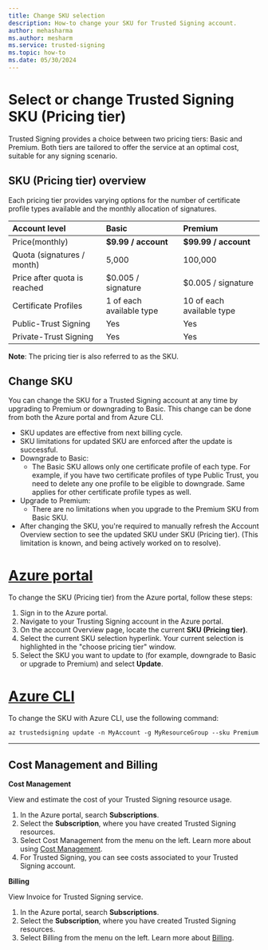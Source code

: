 ```yaml
---
title: Change SKU selection 
description: How-to change your SKU for Trusted Signing account. 
author: mehasharma 
ms.author: mesharm 
ms.service: trusted-signing 
ms.topic: how-to 
ms.date: 05/30/2024 
---
```



# Select or change Trusted Signing SKU (Pricing tier)

Trusted Signing provides a choice between two pricing tiers: Basic and Premium. Both tiers are tailored to offer the service at an optimal cost, suitable for any signing scenario.  

## SKU (Pricing tier) overview

Each pricing tier provides varying options for the number of certificate profile types available and the monthly allocation of signatures. 

|        Account level       | Basic  | Premium     |
| :------------------- | :------------------- |:---------------|
| Price(monthly)              | **$9.99 / account**              | **$99.99 / account**  |
| Quota (signatures / month)             | 5,000              | 100,000  |
| Price after quota is reached             | $0.005 / signature               | $0.005 / signature   |
| Certificate Profiles             | 1 of each available type               | 10 of each available type  |
| Public-Trust Signing             | Yes               | Yes  |
| Private-Trust Signing             | Yes               | Yes  |
                        
**Note**: The pricing tier is also referred to as the SKU.


## Change SKU

You can change the SKU for a Trusted Signing account at any time by upgrading to Premium or downgrading to Basic. This change can be done from both the Azure portal and from Azure CLI. 

- SKU updates are effective from next billing cycle.
- SKU limitations for updated SKU are enforced after the update is successful.
- Downgrade to Basic: 
    - The Basic SKU allows only one certificate profile of each type. For example, if you have two certificate profiles of type Public Trust, you need to delete any one profile to be eligible to downgrade. Same applies for other certificate profile types as well.
- Upgrade to Premium:  
    - There are no limitations when you upgrade to the Premium SKU from Basic SKU. 
- After changing the SKU, you're required to manually refresh the Account Overview section to see the updated SKU under SKU (Pricing tier). (This limitation is known, and being actively worked on to resolve). 

# [Azure portal](#tab/sku-portal)

To change the SKU (Pricing tier) from the Azure portal, follow these steps:

1. Sign in to the Azure portal.
2. Navigate to your Trusting Signing account in the Azure portal.
3. On the account Overview page, locate the current **SKU (Pricing tier)**. 
4. Select the current SKU selection hyperlink. Your current selection is highlighted in the "choose pricing tier" window.
5. Select the SKU you want to update to (for example, downgrade to Basic or upgrade to Premium) and select **Update**. 

 
# [Azure CLI](#tab/sku-cli)

To change the SKU with Azure CLI, use the following command: 

```
az trustedsigning update -n MyAccount -g MyResourceGroup --sku Premium
```
---

## Cost Management and Billing

**Cost Management**

View and estimate the cost of your Trusted Signing resource usage.  
1. In the Azure portal, search **Subscriptions**.
2. Select the **Subscription**, where you have created Trusted Signing resources.
3. Select Cost Management from the menu on the left. Learn more about using [Cost Management](https://learn.microsoft.com/azure/cost-management-billing/costs/).
4. For Trusted Signing, you can see costs associated to your Trusted Signing account.  

**Billing**

View Invoice for Trusted Signing service. 
1. In the Azure portal, search **Subscriptions**.
2. Select the **Subscription**, where you have created Trusted Signing resources.
3. Select Billing from the menu on the left. Learn more about [Billing](https://learn.microsoft.com/azure/cost-management-billing/manage/).